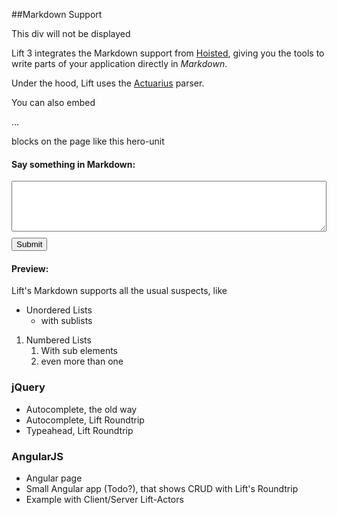 ##Markdown Support

<div lift="ignore">This div will not be displayed
</div>

Lift 3 integrates the Markdown support from [Hoisted](https://github.com/hoisted/hoisted), giving you the
tools to write parts of your application directly in *Markdown*.

Under the hood, Lift uses the [Actuarius](http://henkelmann.eu/projects/actuarius/) parser.

You can also embed
    <div>...</div>

blocks on the page like this hero-unit

<div class="hero-unit">

  <form lift="form.ajax">
    <div lift="Markdown.parse">
      <h4>Say something in Markdown:</h4>
      <textarea class="form-control" name="markdown-text" style="width: 100%;" rows="5" cols="30"></textarea>
      <button style="margin-top:10px;" class="btn btn-default" name="submit">Submit</button>
    </div>
  </form>

  <h4>Preview:</h4>

  <div id="markdoown-preview"></div>

</div>


Lift's Markdown supports all the usual suspects, like

* Unordered Lists
    * with sublists


1. Numbered Lists
    1. With sub elements
    1. even more than one



### jQuery

* Autocomplete, the old way
* Autocomplete, Lift Roundtrip
* Typeahead, Lift Roundtrip

### AngularJS

* Angular page
* Small Angular app (Todo?), that shows CRUD with Lift's Roundtrip
* Example with Client/Server Lift-Actors

